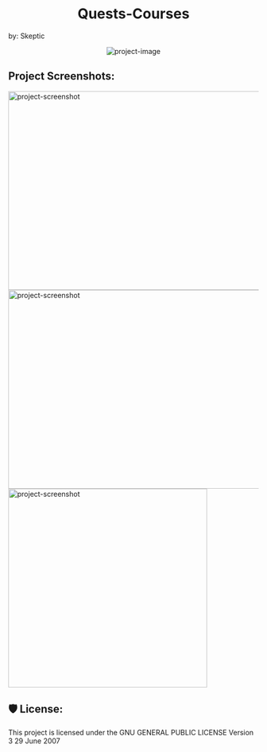 <h1 align="center" id="title">Quests-Courses</h1>

<p id="description">by: Skeptic</p>

<p align="center"><img src="https://github.com/Skeptic-systems/Quests-Courses/blob/main2/resources/git-assets/map.png" alt="project-image"></p>

<h2>Project Screenshots:</h2>

<img src="https://github.com/Skeptic-systems/Quests-Courses/blob/main2/resources/git-assets/login.png" alt="project-screenshot" width="800" height="400/">

<img src="https://github.com/Skeptic-systems/Quests-Courses/blob/main2/resources/git-assets/index.png" alt="project-screenshot" width="800" height="400/">

<img src="" alt="project-screenshot" width="400" height="400/">

<h2>🛡️ License:</h2>

This project is licensed under the GNU GENERAL PUBLIC LICENSE Version 3 29 June 2007